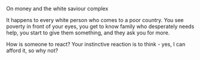 On money and the white saviour complex

It happens to every white person who comes to a poor country. You see poverty in front of your eyes, you get to know family who desperately needs help, you start to give them something, and they ask you for more.

How is someone to react? Your instinctive reaction is to think - yes, I can afford it, so why not?